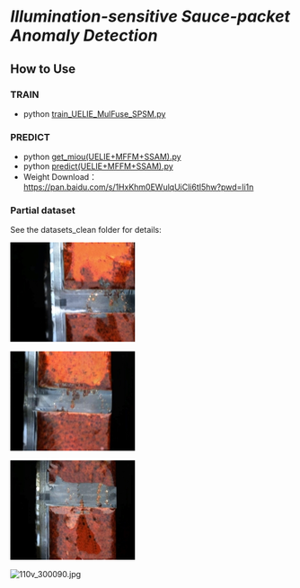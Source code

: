# ***Illumination-sensitive Sauce-packet Anomaly Detection***


## How to Use

### TRAIN
  * python [train_UELIE_MulFuse_SPSM.py](train_UELIE_MulFuse_SPSM.py)

### PREDICT
  * python [get_miou(UELIE+MFFM+SSAM).py](get_miou%28UELIE%2BMFFM%2BSSAM%29.py)
  * python [predict(UELIE+MFFM+SSAM).py](predict%28UELIE%2BMFFM%2BSSAM%29.py)
  * Weight Download：https://pan.baidu.com/s/1HxKhm0EWulqUiCli6tI5hw?pwd=li1n 

### Partial dataset
See the datasets_clean folder for details:

![110v_300010.jpg](datasets_clean%2Fshow1.jpg)

![110v_300070.jpg](datasets_clean%2Fshow2.jpg)

![110v_300080.jpg](datasets_clean%2Fshow3.jpg)

![110v_300090.jpg](%datasets_clean%2Fshow4.jpg)
